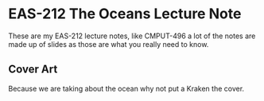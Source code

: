 # EAS-212 The Oceans Lecture Note
These are my EAS-212 lecture notes, like CMPUT-496 a lot of the notes are made up of slides as those are what you really need to know.

## Cover Art
Because we are taking about the ocean why not put a Kraken the cover.